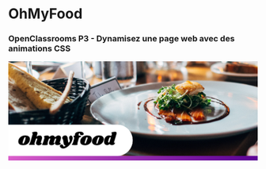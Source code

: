 # OhMyFood
### OpenClassrooms P3 - Dynamisez une page web avec des animations CSS

![Banner](ohmyfood-banner.png)
